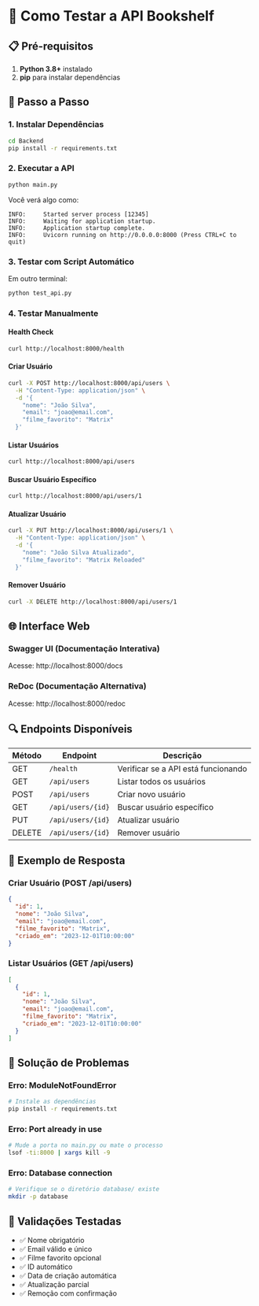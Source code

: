 # 🧪 Como Testar a API Bookshelf

## 📋 Pré-requisitos

1. **Python 3.8+** instalado
2. **pip** para instalar dependências

## 🚀 Passo a Passo

### 1. **Instalar Dependências**
```bash
cd Backend
pip install -r requirements.txt
```

### 2. **Executar a API**
```bash
python main.py
```

Você verá algo como:
```
INFO:     Started server process [12345]
INFO:     Waiting for application startup.
INFO:     Application startup complete.
INFO:     Uvicorn running on http://0.0.0.0:8000 (Press CTRL+C to quit)
```

### 3. **Testar com Script Automático**
Em outro terminal:
```bash
python test_api.py
```

### 4. **Testar Manualmente**

#### **Health Check**
```bash
curl http://localhost:8000/health
```

#### **Criar Usuário**
```bash
curl -X POST http://localhost:8000/api/users \
  -H "Content-Type: application/json" \
  -d '{
    "nome": "João Silva",
    "email": "joao@email.com",
    "filme_favorito": "Matrix"
  }'
```

#### **Listar Usuários**
```bash
curl http://localhost:8000/api/users
```

#### **Buscar Usuário Específico**
```bash
curl http://localhost:8000/api/users/1
```

#### **Atualizar Usuário**
```bash
curl -X PUT http://localhost:8000/api/users/1 \
  -H "Content-Type: application/json" \
  -d '{
    "nome": "João Silva Atualizado",
    "filme_favorito": "Matrix Reloaded"
  }'
```

#### **Remover Usuário**
```bash
curl -X DELETE http://localhost:8000/api/users/1
```

## 🌐 Interface Web

### **Swagger UI (Documentação Interativa)**
Acesse: http://localhost:8000/docs

### **ReDoc (Documentação Alternativa)**
Acesse: http://localhost:8000/redoc

## 🔍 Endpoints Disponíveis

| Método | Endpoint | Descrição |
|--------|----------|-----------|
| GET | `/health` | Verificar se a API está funcionando |
| GET | `/api/users` | Listar todos os usuários |
| POST | `/api/users` | Criar novo usuário |
| GET | `/api/users/{id}` | Buscar usuário específico |
| PUT | `/api/users/{id}` | Atualizar usuário |
| DELETE | `/api/users/{id}` | Remover usuário |

## 📝 Exemplo de Resposta

### **Criar Usuário (POST /api/users)**
```json
{
  "id": 1,
  "nome": "João Silva",
  "email": "joao@email.com",
  "filme_favorito": "Matrix",
  "criado_em": "2023-12-01T10:00:00"
}
```

### **Listar Usuários (GET /api/users)**
```json
[
  {
    "id": 1,
    "nome": "João Silva",
    "email": "joao@email.com",
    "filme_favorito": "Matrix",
    "criado_em": "2023-12-01T10:00:00"
  }
]
```

## 🐛 Solução de Problemas

### **Erro: ModuleNotFoundError**
```bash
# Instale as dependências
pip install -r requirements.txt
```

### **Erro: Port already in use**
```bash
# Mude a porta no main.py ou mate o processo
lsof -ti:8000 | xargs kill -9
```

### **Erro: Database connection**
```bash
# Verifique se o diretório database/ existe
mkdir -p database
```

## 🎯 Validações Testadas

- ✅ Nome obrigatório
- ✅ Email válido e único
- ✅ Filme favorito opcional
- ✅ ID automático
- ✅ Data de criação automática
- ✅ Atualização parcial
- ✅ Remoção com confirmação
